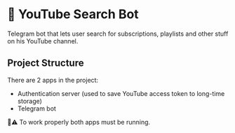 # 🤖 YouTube Search Bot

Telegram bot that lets user search for subscriptions, playlists and other stuff on his YouTube channel.

## Project Structure

There are 2 apps in the project: 
    
+ Authentication server (used to save YouTube access token to long-time storage)
+ Telegram bot

🤖⚠ To work properly both apps must be running.
